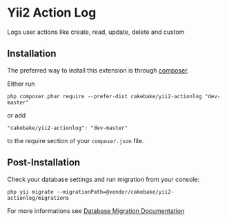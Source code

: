 Yii2 Action Log
===============
Logs user actions like create, read, update, delete and custom

Installation
------------

The preferred way to install this extension is through [composer](http://getcomposer.org/download/).

Either run

    php composer.phar require --prefer-dist cakebake/yii2-actionlog "dev-master"

or add

    "cakebake/yii2-actionlog": "dev-master"

to the require section of your `composer.json` file.

Post-Installation
------------

Check your database settings and run migration from your console:

    php yii migrate --migrationPath=@vendor/cakebake/yii2-actionlog/migrations

For more informations see [Database Migration Documentation](http://www.yiiframework.com/doc-2.0/guide-console-migrate.html#applying-migrations)
